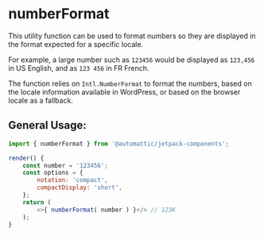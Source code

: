 numberFormat
=========

This utility function can be used to format numbers so they are displayed in the format expected for a specific locale.

For example, a large number such as `123456` would be displayed as `123,456` in US English, and as `123 456` in FR French.

The function relies on `Intl.NumberFormat` to format the numbers, based on the locale information available in WordPress, or based on the browser locale as a fallback.

## General Usage:

```js
import { numberFormat } from '@automattic/jetpack-components';

render() {
	const number = '123456';
	const options = {
		notation: 'compact',
		compactDisplay: 'short',
	};
	return (
		<>{ numberFormat( number ) }</> // 123K
	);
}
```
